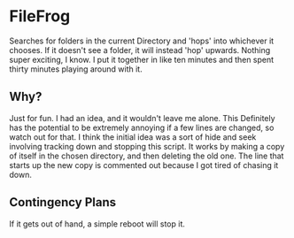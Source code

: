 # FileFrog
Searches for folders in the current Directory and 'hops' into whichever it chooses. 
If it doesn't see a folder, it will instead 'hop' upwards. 
Nothing super exciting, I know. I put it together in like ten minutes and then spent thirty minutes playing around with it.

## Why?
Just for fun.
I had an idea, and it wouldn't leave me alone. This Definitely has the potential to be extremely annoying if a few lines are changed, so watch out for that.
I think the initial idea was a sort of hide and seek involving tracking down and stopping this script. It works by making a copy of itself in the chosen directory, and then deleting the old one. The line that starts up the new copy is commented out because I got tired of chasing it down.

## Contingency Plans
If it gets out of hand, a simple reboot will stop it. 